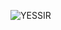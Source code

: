 ![YESSIR](https://media.discordapp.net/attachments/957431713926115348/1086519817936326677/20230318_131725_0000.png)
